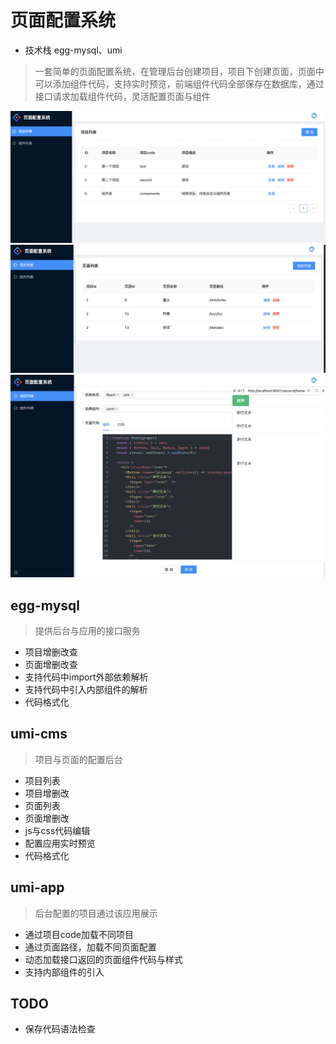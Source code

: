 # 页面配置系统
- 技术栈 egg-mysql、umi
> 一套简单的页面配置系统，在管理后台创建项目，项目下创建页面，页面中可以添加组件代码，支持实时预览，前端组件代码全部保存在数据库，通过接口请求加载组件代码，灵活配置页面与组件

![项目列表](./images/projects.png)
![页面列表](./images/pages.png)
![页面编辑](./images/editor.png)



## egg-mysql
> 提供后台与应用的接口服务
- 项目增删改查
- 页面增删改查
- 支持代码中import外部依赖解析
- 支持代码中引入内部组件的解析
- 代码格式化

## umi-cms
> 项目与页面的配置后台
- 项目列表
- 项目增删改
- 页面列表
- 页面增删改
- js与css代码编辑
- 配置应用实时预览
- 代码格式化



## umi-app
> 后台配置的项目通过该应用展示
- 通过项目code加载不同项目
- 通过页面路径，加载不同页面配置
- 动态加载接口返回的页面组件代码与样式
- 支持内部组件的引入


## TODO
- 保存代码语法检查